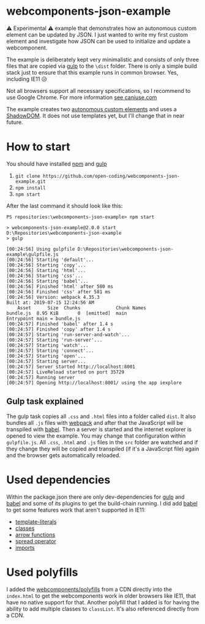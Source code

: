 # webcomponents-json-example

⚠ Experimental ⚠ example that demonstrates how an autonomous custom element can be updated by JSON. I just wanted to write my first custom element and investigate how JSON can be used to initialize and update a webcomponent.

The example is deliberately kept very minimalistic and consists of only three files that are copied via [gulp](https://gulpjs.com/) to the `\dist` folder. There is only a simple build stack just to ensure that this example runs in common browser. Yes, including IE11 😥 

Not all browsers support all necessary specifications, so I recommend to use Google Chrome. For more information [see caniuse.com](https://caniuse.com/#search=webcomponents)

The example creates two [autonomous custom elements](https://html.spec.whatwg.org/multipage/custom-elements.html#custom-elements-autonomous-example) and uses a [ShadowDOM](https://dom.spec.whatwg.org/#shadow-trees). It does not use templates yet, but I'll change that in near future.

# How to start

You should have installed [npm](https://www.npmjs.com/) and [gulp](https://gulpjs.com/docs/en/getting-started/quick-start)

1. `git clone https://github.com/open-coding/webcomponents-json-example.git`
2. `npm install`
3. `npm start`

After the last command it should look like this:
```
PS repositories:\webcomponents-json-example> npm start

> webcomponents-json-example@2.0.0 start D:\Repositories\webcomponents-json-example
> gulp

[00:24:56] Using gulpfile D:\Repositories\webcomponents-json-example\gulpfile.js
[00:24:56] Starting 'default'...
[00:24:56] Starting 'copy'...
[00:24:56] Starting 'html'...
[00:24:56] Starting 'css'...
[00:24:56] Starting 'babel'...
[00:24:56] Finished 'html' after 580 ms
[00:24:56] Finished 'css' after 581 ms 
[00:24:56] Version: webpack 4.35.3
Built at: 2019-07-15 12:24:56 AM
    Asset      Size  Chunks             Chunk Names
bundle.js  8.95 KiB       0  [emitted]  main       
Entrypoint main = bundle.js
[00:24:57] Finished 'babel' after 1.4 s
[00:24:57] Finished 'copy' after 1.4 s
[00:24:57] Starting 'run-server-and-watch'...
[00:24:57] Starting 'run-server'...
[00:24:57] Starting 'watch'...
[00:24:57] Starting 'connect'...
[00:24:57] Starting 'open'...
[00:24:57] Starting server...
[00:24:57] Server started http://localhost:8001
[00:24:57] LiveReload started on port 35729
[00:24:57] Running server
[00:24:57] Opening http://localhost:8001/ using the app iexplore
```

## Gulp task explained

The gulp task copies all `.css` and `.html` files into a folder called `dist`. It also bundles all `.js` files with [webpack](https://webpack.js.org/) and after that the JavaScript will be transpiled with [babel](https://babeljs.io/). Then a server is started and the internet explorer is opened to view the example. You may change that configuration within `gulpfile.js`. All `.css`, `.html` and `.js` files in the `src` folder are watched and if they change they will be copied and transpiled (if it's a JavaScript file) again and the browser gets automatically reloaded. 

# Used dependencies

Within the package.json there are only dev-dependencies for [gulp](https://gulpjs.com/) and [babel](https://babeljs.io/) and some of its plugins to get the build-chain running. I did add [babel](https://babel.js.io) to get some features work that aren't supported in IE11:

* [template-literals](https://developer.mozilla.org/en-US/docs/Web/JavaScript/Reference/Template_literals)
* [classes](https://developer.mozilla.org/en-US/docs/Web/JavaScript/Reference/Classes#Defining_classes)
* [arrow functions](https://developer.mozilla.org/en-US/docs/Web/JavaScript/Reference/Functions/Arrow_functions)
* [spread operator](https://developer.mozilla.org/en-US/docs/Web/JavaScript/Reference/Operators/Spread_syntax)
* [imports](https://developer.mozilla.org/en-US/docs/Web/JavaScript/Reference/Statements/import)

# Used polyfills

I added the [webcomponents/polyfills](https://github.com/webcomponents/polyfills/tree/master/packages/webcomponentsjs) from a CDN directly into the `index.html` to get the webcomponents work in older browsers like IE11, that have no native support for that. Another polyfill that I added is for having the ability to add multiple classes to `classList`. It's also referenced directly from a CDN.
